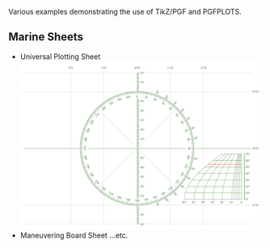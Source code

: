 Various examples demonstrating the use of TikZ/PGF and PGFPLOTS.
## Marine Sheets
- Universal Plotting Sheet
![Example image](README-ups.png)
- Maneuvering Board Sheet
...etc.